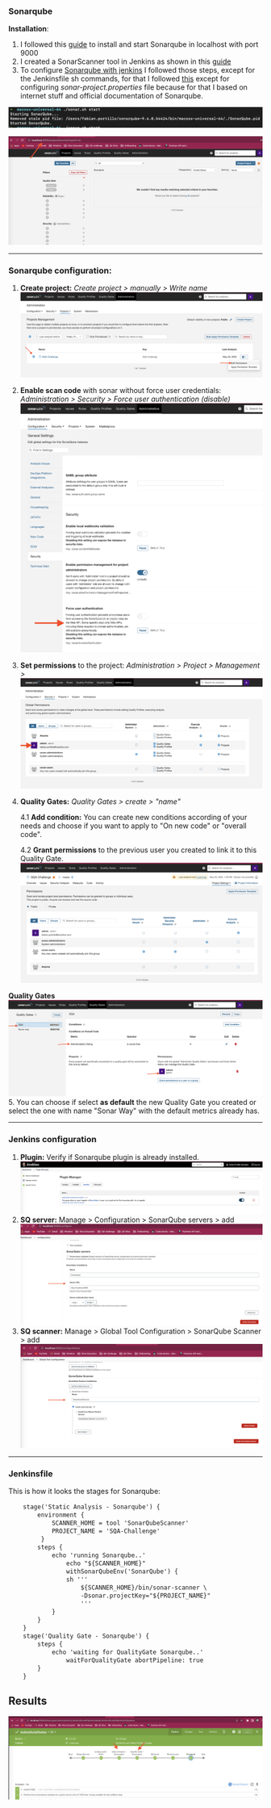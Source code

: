 ### **Sonarqube**

**Installation**:

1. I followed this [guide](https://medium.com/@lazyprogram/setup-sonarqube-on-mac-osx-c16a161d07d5) to install and start Sonarqube in localhost with port 9000
2. I created a SonarScanner tool in Jenkins as shown in this [guide](https://igorski.co/sonarqube-scans-using-jenkins-declarative-pipelines/)
3. To configure [Sonarqube with jenkins](https://tomgregory.com/sonarqube-quality-gates-in-jenkins-build-pipeline/) I followed those steps, except for the Jenkinsfile sh commands, for that I followed [this](https://igorski.co/sonarqube-scans-using-jenkins-declarative-pipelines/) except for configuring *sonar-project.properties* file because for that I based on internet stuff and official documentation of Sonarqube.

![sonar start](../img/jenkins-pipe/sonar/sonar-start.png)

![sonar localhost](../img/jenkins-pipe/sonar/sonar-localhost.png)
___

### **Sonarqube configuration**:

1. **Create project:** *Create project > manually > Write name* 
![project](../img/jenkins-pipe/sonar/project.png)
2. **Enable scan code** with sonar without force user credentials: *Administration > Security > Force user authentication (disable)*
![auth](../img/jenkins-pipe/sonar/auth.png)
3. **Set permissions** to the project: *Administration > Project > Management >* 
![global permissions](../img/jenkins-pipe/sonar/global-perm.png)
4. **Quality Gates:** *Quality Gates > create > "name"*
   
    4.1 **Add condition:** You can create new conditions according of your needs and choose if you want to apply to "On new code" or "overall code".

    4.2 **Grant permissions** to the previous user you created to link it to this Quality Gate. 
   ![permissions](../img/jenkins-pipe/sonar/permissions.png)

**Quality Gates**
![Quality Gates](../img/jenkins-pipe/sonar/qualityGates.png)
5. You can choose if select **as default** the new Quality Gate you created or select the one with name "Sonar Way" with the default metrics already has.

___
### **Jenkins configuration**

1. **Plugin:** Verify if Sonarqube plugin is already installed.
![plugin](../img/jenkins-pipe/sonar/plugin.png)
2. **SQ server:** Manage > Configuration > SonarQube servers > add
![server](../img/jenkins-pipe/sonar/server.png)
3. **SQ scanner:** Manage > Global Tool Configuration > SonarQube Scanner > add
![scanner](../img/jenkins-pipe/sonar/scanner.png)

___
### **Jenkinsfile**

This is how it looks the stages for Sonarqube:

        stage('Static Analysis - Sonarqube') {
            environment {
                SCANNER_HOME = tool 'SonarQubeScanner'
                PROJECT_NAME = 'SQA-Challenge'
             } 
            steps {
                echo 'running Sonarqube..'
                    echo "${SCANNER_HOME}"
                    withSonarQubeEnv('SonarQube') {
                    sh '''
                        ${SCANNER_HOME}/bin/sonar-scanner \
                        -Dsonar.projectKey="${PROJECT_NAME}" 
                        '''
                } 
            } 
        }
        stage('Quality Gate - Sonarqube') {
            steps {
                echo 'waiting for QualityGate Sonarqube..'
                    waitForQualityGate abortPipeline: true
            } 
        } 

## **Results**

![sonar-jenkins results](../img/jenkins-pipe/sonar/sonar-results.png)
